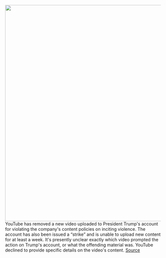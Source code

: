 <img src='https://cdn.vox-cdn.com/thumbor/ag4QEtq6NIFsrVSqAduLiI32Nks=/0x0:5636x3758/1200x800/filters:focal(2586x2037:3486x2937)/cdn.vox-cdn.com/uploads/chorus_image/image/68659545/1230456036.0.jpg' width='700px' /><br/>
YouTube has removed a new video uploaded to President Trump's account for violating the company's content policies on inciting violence. The account has also been issued a “strike” and is unable to upload new content for at least a week. It's presently unclear exactly which video prompted the action on Trump's account, or what the offending material was. YouTube declined to provide specific details on the video's content.
<a href='https://www.theverge.com/2021/1/12/22218757/youtube-trump-account-video-deleted-uploads-suspension-indefinite'> Source <a/>